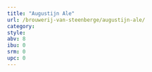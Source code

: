 ```yaml
---
title: "Augustijn Ale"
url: /brouwerij-van-steenberge/augustijn-ale/
category: 
style: 
abv: 8
ibu: 0
srm: 0
upc: 0
---
```


